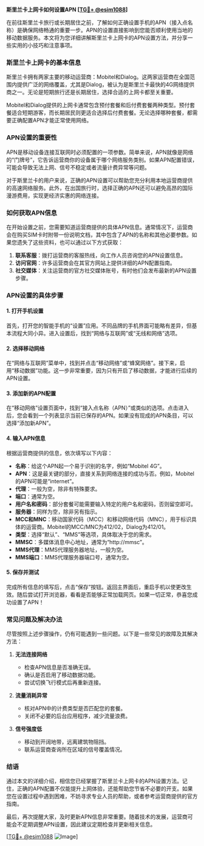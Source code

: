 **斯里兰卡上网卡如何设置APN [[TG💪+ @esim1088](https://t.me/s/esim1088)]**

在前往斯里兰卡旅行或长期居住之前，了解如何正确设置手机的APN（接入点名称）是确保网络畅通的重要一步。APN的设置直接影响到您能否顺利使用当地的移动数据服务。本文将为您详细讲解斯里兰卡上网卡的APN设置方法，并分享一些实用的小技巧和注意事项。

### 斯里兰卡上网卡的基本信息

斯里兰卡拥有两家主要的移动运营商：Mobitel和Dialog。这两家运营商在全国范围内提供广泛的网络覆盖，尤其是Dialog，被认为是斯里兰卡最快的4G网络提供商之一。无论是短期旅行还是长期居住，选择合适的上网卡都至关重要。

Mobitel和Dialog提供的上网卡通常包含预付套餐和后付费套餐两种类型。预付套餐适合短期游客，而长期居民则更适合选择后付费套餐。无论选择哪种套餐，都需要正确配置APN才能正常使用网络。

### APN设置的重要性

APN是移动设备连接互联网时必须配置的一项参数。简单来说，APN就像是网络的“门牌号”，它告诉运营商你的设备属于哪个网络服务类别。如果APN配置错误，可能会导致无法上网、信号不稳定或者流量计费异常等问题。

对于斯里兰卡的用户来说，正确的APN设置可以帮助您充分利用本地运营商提供的高速网络服务。此外，在出国旅行时，选择正确的APN还可以避免高昂的国际漫游费用，实现更经济实惠的网络连接。

### 如何获取APN信息

在开始设置之前，您需要知道运营商提供的具体APN信息。通常情况下，运营商会在购买SIM卡时附带一份说明文档，其中包含了APN的名称和其他必要参数。如果您遗失了这些资料，也可以通过以下方式获取：

1. **联系客服**：拨打运营商的客服热线，向工作人员咨询您的APN设置信息。
2. **访问官网**：许多运营商会在其官方网站上提供详细的APN配置指南。
3. **社交媒体**：关注运营商的官方社交媒体账号，有时他们会发布最新的APN设置步骤。

### APN设置的具体步骤

#### 1. 打开手机设置

首先，打开您的智能手机的“设置”应用。不同品牌的手机界面可能略有差异，但基本流程大同小异。进入设置后，找到“网络与互联网”或“无线和网络”选项。

#### 2. 选择移动网络

在“网络与互联网”菜单中，找到并点击“移动网络”或“蜂窝网络”。接下来，启用“移动数据”功能。这一步非常重要，因为只有开启了移动数据，才能进行后续的APN设置。

#### 3. 添加新的APN配置

在“移动网络”设置页面中，找到“接入点名称（APN）”或类似的选项。点击进入后，您会看到一个列表显示当前已保存的APN。如果没有现成的APN条目，可以选择“添加新APN”。

#### 4. 输入APN信息

根据运营商提供的信息，依次填写以下内容：
- **名称**：给这个APN起一个易于识别的名字，例如“Mobitel 4G”。
- **APN**：这是最关键的部分，直接关系到网络连接的成功与否。例如，Mobitel的APN可能是“internet”。
- **代理**：一般为空，除非有特殊要求。
- **端口**：通常为空。
- **用户名和密码**：部分套餐可能需要输入特定的用户名和密码，否则留空即可。
- **服务器**：同样为空，除非另有指示。
- **MCC和MNC**：移动国家代码（MCC）和移动网络代码（MNC），用于标识具体的运营商。Mobitel的MCC/MNC为412/02，Dialog为412/01。
- **类型**：选择“默认”、“MMS”等选项，具体取决于您的需求。
- **MMSC**：多媒体消息中心地址，通常为“http://mmsc”。
- **MMS代理**：MMS代理服务器地址，一般为空。
- **MMS端口**：MMS代理服务器端口号，通常为空。

#### 5. 保存并测试

完成所有信息的填写后，点击“保存”按钮。返回主界面后，重启手机以使更改生效。随后尝试打开浏览器，看看是否能够正常加载网页。如果一切正常，恭喜您成功设置了APN！

### 常见问题及解决办法

尽管按照上述步骤操作，仍有可能遇到一些问题。以下是一些常见的故障及其解决方法：

1. **无法连接网络**
   - 检查APN信息是否准确无误。
   - 确认是否启用了移动数据功能。
   - 尝试切换飞行模式后再重新连接。

2. **流量消耗异常**
   - 核对APN中的计费类型是否匹配您的套餐。
   - 关闭不必要的后台应用程序，减少流量浪费。

3. **信号强度低**
   - 移动到开阔地带，远离建筑物阻挡。
   - 联系运营商查询所在区域的信号覆盖情况。

### 结语

通过本文的详细介绍，相信您已经掌握了斯里兰卡上网卡的APN设置方法。记住，正确的APN配置不仅能提升上网体验，还能帮助您节省不必要的开支。如果您在设置过程中遇到困难，不妨寻求专业人员的帮助，或者参考运营商提供的官方指南。

最后，再次提醒大家，及时更新APN信息非常重要。随着技术的发展，运营商可能会不定期调整APN设置，因此建议定期检查并更新相关信息。

[[TG💪+ @esim1088](https://t.me/s/esim1088) ![Image](https://i.postimg.cc/4NQfJmqS/Snipaste-2025-05-13-00-14-12.png)]